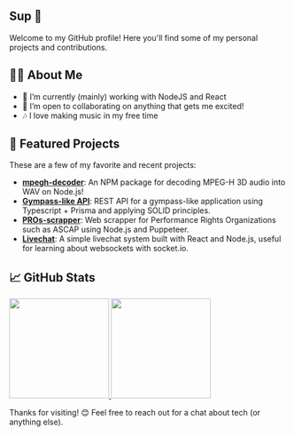 ## Sup 👋

Welcome to my GitHub profile! Here you'll find some of my personal projects and contributions.

## 👨‍💻 About Me

- 🌱 I’m currently (mainly) working with NodeJS and React
- 👯 I’m open to collaborating on anything that gets me excited!
- 🎶 I love making music in my free time

## 🚀 Featured Projects

These are a few of my favorite and recent projects:

- [**mpegh-decoder**](https://github.com/RogerBambinetti/mpegh-decoder): An NPM package for decoding MPEG-H 3D audio into WAV on Node.js!
- [**Gympass-like API**](https://github.com/RogerBambinetti/gympass-like-api-solid-nodejs): REST API for a gympass-like application using Typescript + Prisma and applying SOLID principles.
- [**PROs-scrapper**](https://github.com/RogerBambinetti/PROs-scrapper-nodejs): Web scrapper for Performance Rights Organizations such as ASCAP using Node.js and Puppeteer.
- [**Livechat**](https://github.com/RogerBambinetti/live-chat-nodejs-reactjs): A simple livechat system built with React and Node.js, useful for learning about websockets with socket.io.

## 📈 GitHub Stats

<a href="https://github.com/RogerBambinetti">
  <img height="180em" src="https://github-readme-stats.vercel.app/api?username=RogerBambinetti&show_icons=true&theme=dracula&include_all_commits=true&count_private=true"/>
  <img height="180em" src="https://github-readme-stats.vercel.app/api/top-langs/?username=RogerBambinetti&layout=compact&langs_count=7&theme=dracula"/>
</a>

Thanks for visiting! 😊 Feel free to reach out for a chat about tech (or anything else).
